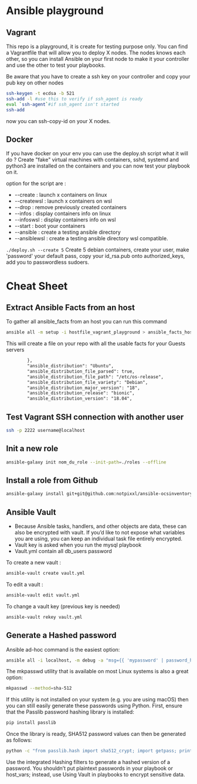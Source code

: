# Ansible playground

## Vagrant

This repo is a playground, it is create for testing purpose only. You can find a Vagrantfile that will allow you to deploy X nodes.
The nodes knows each other, so you can install Ansible on your first node to make it your controller and use the other to test your playbooks.

Be aware that you have to create a ssh key on your controller and copy your pub key on other nodes

```bash
ssh-keygen -t ecdsa -b 521
ssh-add -l #use this to verify if ssh_agent is ready
eval `ssh-agent`#if ssh_agent isn't started
ssh-add
```

now you can ssh-copy-id on your X nodes.

## Docker

If you have docker on your env you can use the deploy.sh script what it will do ? 
Create "fake" virtual machines with containers, sshd, systemd and python3 are installed on the containers and you can now test your playbook on it.

option for the script are :

* --create : launch x containers on linux
* --createwsl : launch x containers on wsl
* --drop : remove previously created containers
* --infos : display containers info on linux
* --infoswsl : display containers info on wsl
* --start : boot your containers
* --ansible : create a testing ansible directory
* --ansiblewsl : create a testing ansible directory wsl compatible.

```./deploy.sh --create 5```
Create 5 debian containers, create your user, make 'password' your default pass, copy your id_rsa.pub onto authorized_keys, add you to passwordless sudoers.

# Cheat Sheet

## Extract Ansible Facts from an host

To gather all ansible_facts from an host you can run this command

```bash
ansible all -m setup -i hostfile_vagrant_playground > ansible_facts_hostfile_vagrant_playground.txt
```

This will create a file on your repo with all the usable facts for your Guests servers

```xml
        },
        "ansible_distribution": "Ubuntu",
        "ansible_distribution_file_parsed": true,
        "ansible_distribution_file_path": "/etc/os-release",
        "ansible_distribution_file_variety": "Debian",
        "ansible_distribution_major_version": "18",
        "ansible_distribution_release": "bionic",
        "ansible_distribution_version": "18.04",
```

## Test Vagrant SSH connection with another user

```bash
ssh -p 2222 username@localhost
```

## Init a new role 

```bash
ansible-galaxy init nom_du_role --init-path=./roles --offline
```

## Install a role from Github

```bash
ansible-galaxy install git+git@github.com:notpixxl/ansible-ocsinventory-agent.git
```

## Ansible Vault

* Because Ansible tasks, handlers, and other objects are data, these can also be encrypted with vault. If you’d like to not expose what variables you are using, you can keep an individual task file entirely encrypted.
* Vault key is asked when you run the mysql playbook
* Vault.yml contain all db_users password

To create a new vault :

```bash
ansible-vault create vault.yml
```

To edit a vault :

```bash
ansible-vault edit vault.yml
```

To change a vault key (previous key is needed)

```bash
ansible-vault rekey vault.yml
```

## Generate a Hashed password

Ansible ad-hoc command is the easiest option:

```bash
ansible all -i localhost, -m debug -a "msg={{ 'mypassword' | password_hash('sha512', 'mysecretsalt') }}"
```

The mkpasswd utility that is available on most Linux systems is also a great option:

```bash
mkpasswd --method=sha-512
```

If this utility is not installed on your system (e.g. you are using macOS) then you can still easily generate these passwords using Python. First, ensure that the Passlib password hashing library is installed:

```bash
pip install passlib
```

Once the library is ready, SHA512 password values can then be generated as follows:

```bash
python -c "from passlib.hash import sha512_crypt; import getpass; print(sha512_crypt.using(rounds=5000).hash(getpass.getpass()))"
```

Use the integrated Hashing filters to generate a hashed version of a password. You shouldn’t put plaintext passwords in your playbook or host_vars; instead, use Using Vault in playbooks to encrypt sensitive data.
